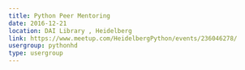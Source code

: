 ```yaml
---
title: Python Peer Mentoring
date: 2016-12-21
location: DAI Library , Heidelberg
link: https://www.meetup.com/HeidelbergPython/events/236046278/
usergroup: pythonhd
type: usergroup
---
```

